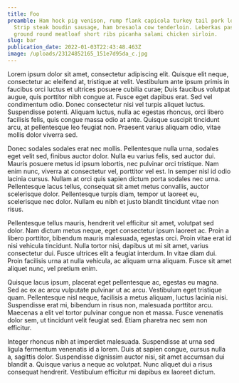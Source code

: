 ```yaml
---
title: Foo
preamble: Ham hock pig venison, rump flank capicola turkey tail pork loin jowl.
  Strip steak boudin sausage, ham bresaola cow tenderloin. Leberkas pastrami
  ground round meatloaf short ribs picanha salami chicken sirloin.
slug: bar
publication_date: 2022-01-03T22:43:48.463Z
image: /uploads/23124852165_151e7d95da_c.jpg
---
```


Lorem ipsum dolor sit amet, consectetur adipiscing elit. Quisque elit neque, consectetur ac eleifend at, tristique at velit. Vestibulum ante ipsum primis in faucibus orci luctus et ultrices posuere cubilia curae; Duis faucibus volutpat augue, quis porttitor nibh congue at. Fusce eget dapibus erat. Sed vel condimentum odio. Donec consectetur nisi vel turpis aliquet luctus. Suspendisse potenti. Aliquam luctus, nulla ac egestas rhoncus, orci libero facilisis felis, quis congue massa odio at ante. Quisque suscipit tincidunt arcu, at pellentesque leo feugiat non. Praesent varius aliquam odio, vitae mollis dolor viverra sed.

Donec sodales sodales erat nec mollis. Pellentesque nulla urna, sodales eget velit sed, finibus auctor dolor. Nulla eu varius felis, sed auctor dui. Mauris posuere metus id ipsum lobortis, nec pulvinar orci tristique. Nam enim nunc, viverra at consectetur vel, porttitor vel est. In semper nisl id odio lacinia cursus. Nullam at orci quis sapien dictum porta sodales nec urna. Pellentesque lacus tellus, consequat sit amet metus convallis, auctor scelerisque dolor. Pellentesque turpis diam, tempor ut laoreet eu, scelerisque nec dolor. Nullam eu nibh et justo blandit tincidunt vitae non risus.

Pellentesque tellus mauris, hendrerit vel efficitur sit amet, volutpat sed dolor. Nam dictum metus neque, eget consectetur ipsum laoreet ac. Proin a libero porttitor, bibendum mauris malesuada, egestas orci. Proin vitae erat id nisi vehicula tincidunt. Nulla tortor nisi, dapibus ut mi sit amet, varius consectetur dui. Fusce ultrices elit a feugiat interdum. In vitae diam dui. Proin facilisis urna at nulla vehicula, ac aliquam urna aliquam. Fusce sit amet aliquet nunc, vel pretium enim.

Quisque lacus ipsum, placerat eget pellentesque ac, egestas eu magna. Sed ac ex ac arcu vulputate pulvinar ut ac arcu. Vestibulum eget tristique quam. Pellentesque nisl neque, facilisis a metus aliquam, luctus lacinia nisi. Suspendisse erat mi, bibendum in risus non, malesuada porttitor arcu. Maecenas a elit vel tortor pulvinar congue non et massa. Fusce venenatis dolor sem, ut tincidunt velit feugiat sed. Etiam pharetra nec sem non efficitur.

Integer rhoncus nibh at imperdiet malesuada. Suspendisse at urna sed ligula fermentum venenatis id a lorem. Duis at sapien congue, cursus nulla a, sagittis dolor. Suspendisse dignissim auctor nisi, sit amet accumsan dui blandit a. Quisque varius a neque ac volutpat. Nunc aliquet dui a risus consequat hendrerit. Vestibulum efficitur mi dapibus ex laoreet dictum. 